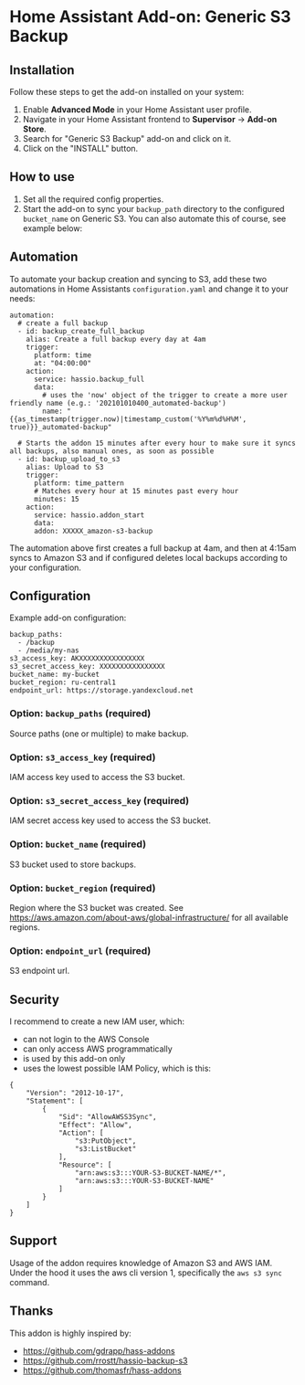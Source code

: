 # Home Assistant Add-on: Generic S3 Backup

## Installation

Follow these steps to get the add-on installed on your system:

1. Enable **Advanced Mode** in your Home Assistant user profile.
2. Navigate in your Home Assistant frontend to **Supervisor** -> **Add-on Store**.
3. Search for "Generic S3 Backup" add-on and click on it.
4. Click on the "INSTALL" button.

## How to use

1. Set all the required config properties. 
2. Start the add-on to sync your `backup_path` directory to the configured `bucket_name` on Generic S3. You can also automate this of course, see example below:

## Automation

To automate your backup creation and syncing to S3, add these two automations in Home Assistants `configuration.yaml` and change it to your needs:
```
automation:
  # create a full backup
  - id: backup_create_full_backup
    alias: Create a full backup every day at 4am
    trigger:
      platform: time
      at: "04:00:00"
    action:
      service: hassio.backup_full
      data:
        # uses the 'now' object of the trigger to create a more user friendly name (e.g.: '202101010400_automated-backup')
        name: "{{as_timestamp(trigger.now)|timestamp_custom('%Y%m%d%H%M', true)}}_automated-backup"

  # Starts the addon 15 minutes after every hour to make sure it syncs all backups, also manual ones, as soon as possible
  - id: backup_upload_to_s3
    alias: Upload to S3
    trigger:
      platform: time_pattern
      # Matches every hour at 15 minutes past every hour
      minutes: 15
    action:
      service: hassio.addon_start
      data:
      addon: XXXXX_amazon-s3-backup
```

The automation above first creates a full backup at 4am, and then at 4:15am syncs to Amazon S3 and if configured deletes local backups according to your configuration.

## Configuration

Example add-on configuration:

```
backup_paths: 
  - /backup
  - /media/my-nas
s3_access_key: AKXXXXXXXXXXXXXXXX
s3_secret_access_key: XXXXXXXXXXXXXXXX
bucket_name: my-bucket
bucket_region: ru-central1
endpoint_url: https://storage.yandexcloud.net
```

### Option: `backup_paths` (required)
Source paths (one or multiple) to make backup.

### Option: `s3_access_key` (required)
IAM access key used to access the S3 bucket.

### Option: `s3_secret_access_key` (required)
IAM secret access key used to access the S3 bucket.

### Option: `bucket_name` (required)
S3 bucket used to store backups.

### Option: `bucket_region` (required)
Region where the S3 bucket was created. See https://aws.amazon.com/about-aws/global-infrastructure/ for all available regions.

### Option: `endpoint_url` (required)
S3 endpoint url.

## Security
I recommend to create a new IAM user, which:
- can not login to the AWS Console
- can only access AWS programmatically
- is used by this add-on only
- uses the lowest possible IAM Policy, which is this:

```
{
    "Version": "2012-10-17",
    "Statement": [
        {
            "Sid": "AllowAWSS3Sync",
            "Effect": "Allow",
            "Action": [
                "s3:PutObject",
                "s3:ListBucket"
            ],
            "Resource": [
                "arn:aws:s3:::YOUR-S3-BUCKET-NAME/*",
                "arn:aws:s3:::YOUR-S3-BUCKET-NAME"
            ]
        }
    ]
}
```

## Support

Usage of the addon requires knowledge of Amazon S3 and AWS IAM.
Under the hood it uses the aws cli version 1, specifically the `aws s3 sync` command.

## Thanks
This addon is highly inspired by:
- https://github.com/gdrapp/hass-addons
- https://github.com/rrostt/hassio-backup-s3
- https://github.com/thomasfr/hass-addons
